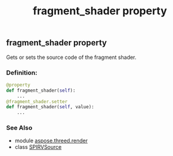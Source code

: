 ﻿---
title: fragment_shader property
second_title: Aspose.3D for Python via .NET API References
description: 
type: docs
weight: 40
url: /python-net/aspose.threed.render/spirvsource/fragment_shader/
is_root: false
---

## fragment_shader property


Gets or sets the source code of the fragment shader.
### Definition:
```python
@property
def fragment_shader(self):
    ...
@fragment_shader.setter
def fragment_shader(self, value):
    ...
```

### See Also
* module [aspose.threed.render](../../)
* class [SPIRVSource](/3d/python-net/aspose.threed.render/spirvsource)
